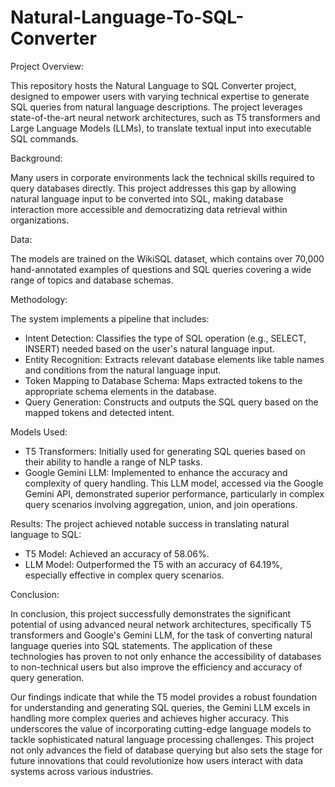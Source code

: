 # Natural-Language-To-SQL-Converter

Project Overview:

This repository hosts the Natural Language to SQL Converter project, designed to empower users with varying technical expertise to generate SQL queries from natural language descriptions. The project leverages state-of-the-art neural network architectures, such as T5 transformers and Large Language Models (LLMs), to translate textual input into executable SQL commands.

Background:

Many users in corporate environments lack the technical skills required to query databases directly. This project addresses this gap by allowing natural language input to be converted into SQL, making database interaction more accessible and democratizing data retrieval within organizations.

Data:

The models are trained on the WikiSQL dataset, which contains over 70,000 hand-annotated examples of questions and SQL queries covering a wide range of topics and database schemas.

Methodology:

The system implements a pipeline that includes:

* Intent Detection: Classifies the type of SQL operation (e.g., SELECT, INSERT) needed based on the user's natural language input.
* Entity Recognition: Extracts relevant database elements like table names and conditions from the natural language input.
* Token Mapping to Database Schema: Maps extracted tokens to the appropriate schema elements in the database.
* Query Generation: Constructs and outputs the SQL query based on the mapped tokens and detected intent.
  
Models Used:

* T5 Transformers: Initially used for generating SQL queries based on their ability to handle a range of NLP tasks.
* Google Gemini LLM: Implemented to enhance the accuracy and complexity of query handling. This LLM model, accessed via the Google Gemini API, demonstrated superior performance, particularly in complex query scenarios 
  involving aggregation, union, and join operations.
  
Results:
The project achieved notable success in translating natural language to SQL:

* T5 Model: Achieved an accuracy of 58.06%.
* LLM Model: Outperformed the T5 with an accuracy of 64.19%, especially effective in complex query scenarios.

Conclusion:

In conclusion, this project successfully demonstrates the significant potential of using advanced neural network architectures, specifically T5 transformers and Google's Gemini LLM, for the task of converting natural language queries into SQL statements. The application of these technologies has proven to not only enhance the accessibility of databases to non-technical users but also improve the efficiency and accuracy of query generation.

Our findings indicate that while the T5 model provides a robust foundation for understanding and generating SQL queries, the Gemini LLM excels in handling more complex queries and achieves higher accuracy. This underscores the value of incorporating cutting-edge language models to tackle sophisticated natural language processing challenges. This project not only advances the field of database querying but also sets the stage for future innovations that could revolutionize how users interact with data systems across various industries.


